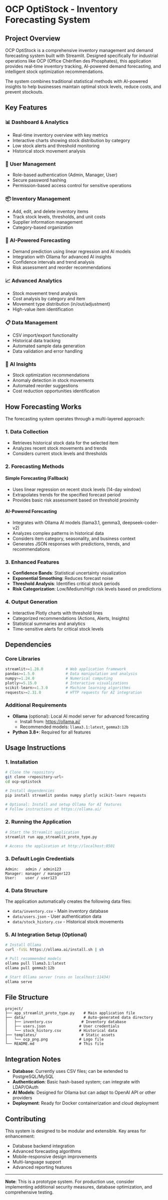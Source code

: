 # OCP OptiStock - Inventory Forecasting System

## Project Overview

OCP OptiStock is a comprehensive inventory management and demand forecasting system built with Streamlit. Designed specifically for industrial operations like OCP (Office Chérifien des Phosphates), this application provides real-time inventory tracking, AI-powered demand forecasting, and intelligent stock optimization recommendations.

The system combines traditional statistical methods with AI-powered insights to help businesses maintain optimal stock levels, reduce costs, and prevent stockouts.

## Key Features

### 📊 **Dashboard & Analytics**
- Real-time inventory overview with key metrics
- Interactive charts showing stock distribution by category
- Low stock alerts and threshold monitoring
- Historical stock movement analysis

### 🔐 **User Management**
- Role-based authentication (Admin, Manager, User)
- Secure password hashing
- Permission-based access control for sensitive operations

### 📦 **Inventory Management**
- Add, edit, and delete inventory items
- Track stock levels, thresholds, and unit costs
- Supplier information management
- Category-based organization

### 🔮 **AI-Powered Forecasting**
- Demand prediction using linear regression and AI models
- Integration with Ollama for advanced AI insights
- Confidence intervals and trend analysis
- Risk assessment and reorder recommendations

### 📈 **Advanced Analytics**
- Stock movement trend analysis
- Cost analysis by category and item
- Movement type distribution (in/out/adjustment)
- High-value item identification

### 📋 **Data Management**
- CSV import/export functionality
- Historical data tracking
- Automated sample data generation
- Data validation and error handling

### 🤖 **AI Insights**
- Stock optimization recommendations
- Anomaly detection in stock movements
- Automated reorder suggestions
- Cost reduction opportunities identification

## How Forecasting Works

The forecasting system operates through a multi-layered approach:

### 1. **Data Collection**
- Retrieves historical stock data for the selected item
- Analyzes recent stock movements and trends
- Considers current stock levels and thresholds

### 2. **Forecasting Methods**

#### **Simple Forecasting (Fallback)**
- Uses linear regression on recent stock levels (14-day window)
- Extrapolates trends for the specified forecast period
- Provides basic risk assessment based on threshold proximity

#### **AI-Powered Forecasting**
- Integrates with Ollama AI models (llama3.1, gemma3, deepseek-coder-v2)
- Analyzes complex patterns in historical data
- Considers item category, seasonality, and business context
- Generates JSON responses with predictions, trends, and recommendations

### 3. **Enhanced Features**
- **Confidence Bands**: Statistical uncertainty visualization
- **Exponential Smoothing**: Reduces forecast noise
- **Threshold Analysis**: Identifies critical stock periods
- **Risk Categorization**: Low/Medium/High risk levels based on predictions

### 4. **Output Generation**
- Interactive Plotly charts with threshold lines
- Categorized recommendations (Actions, Alerts, Insights)
- Statistical summaries and analytics
- Time-sensitive alerts for critical stock levels

## Dependencies

### Core Libraries
```python
streamlit>=1.28.0          # Web application framework
pandas>=1.5.0              # Data manipulation and analysis
numpy>=1.24.0              # Numerical computing
plotly>=5.15.0             # Interactive visualizations
scikit-learn>=1.3.0        # Machine learning algorithms
requests>=2.31.0           # HTTP requests for AI integration
```

### Additional Requirements
- **Ollama** (optional): Local AI model server for advanced forecasting
  - Install from: https://ollama.ai/
  - Recommended models: `llama3.1:latest`, `gemma3:12b`
- **Python 3.8+**: Required for all features

## Usage Instructions

### 1. **Installation**
```bash
# Clone the repository
git clone <repository-url>
cd ocp-optistock

# Install dependencies
pip install streamlit pandas numpy plotly scikit-learn requests

# Optional: Install and setup Ollama for AI features
# Follow instructions at https://ollama.ai/
```

### 2. **Running the Application**
```bash
# Start the Streamlit application
streamlit run app_streamlit_proto_type.py

# Access the application at http://localhost:8501
```

### 3. **Default Login Credentials**
```
Admin:   admin / admin123
Manager: manager / manager123  
User:    user / user123
```

### 4. **Data Structure**
The application automatically creates the following data files:
- `data/inventory.csv` - Main inventory database
- `data/users.json` - User authentication data
- `data/stock_history.csv` - Historical stock movements

### 5. **AI Integration Setup (Optional)**
```bash
# Install Ollama
curl -fsSL https://ollama.ai/install.sh | sh

# Pull recommended models
ollama pull llama3.1:latest
ollama pull gemma3:12b

# Start Ollama server (runs on localhost:11434)
ollama serve
```

## File Structure

```
project/
├── app_streamlit_proto_type.py    # Main application file
├── data/                          # Auto-generated data directory
│   ├── inventory.csv             # Inventory database
│   ├── users.json               # User credentials
│   └── stock_history.csv        # Historical data
├── templates/                    # Static assets
│   └── ocp_png.png              # Logo file
└── README.md                    # This file
```

## Integration Notes

- **Database**: Currently uses CSV files; can be extended to PostgreSQL/MySQL
- **Authentication**: Basic hash-based system; can integrate with LDAP/OAuth
- **AI Models**: Designed for Ollama but can adapt to OpenAI API or other providers
- **Deployment**: Ready for Docker containerization and cloud deployment

## Contributing

This system is designed to be modular and extensible. Key areas for enhancement:
- Database backend integration
- Advanced forecasting algorithms
- Mobile-responsive design improvements
- Multi-language support
- Advanced reporting features

---

**Note**: This is a prototype system. For production use, consider implementing additional security measures, database optimization, and comprehensive testing.
